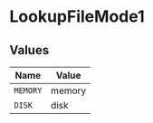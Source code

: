 # LookupFileMode1


## Values

| Name     | Value    |
| -------- | -------- |
| `MEMORY` | memory   |
| `DISK`   | disk     |